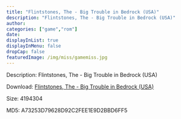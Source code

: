```yaml
---
title: "Flintstones, The - Big Trouble in Bedrock (USA)"
description: "Flintstones, The - Big Trouble in Bedrock (USA)"
author: 
categories: ["game","rom"]
date: 
displayInList: true
displayInMenu: false
dropCap: false
featuredImage: /img/miss/gamemiss.jpg
---
```


Description: Flintstones, The - Big Trouble in Bedrock (USA)

Download: <a style="text-decoration:underline;" href="https://mega.nz/#!iCA0VAba!K2Vr57qMezAlp4-CC_23SMkG4cvAsBp4teNeBSvsh4Y" target = "_blank" rel = "nofollow" > Flintstones, The - Big Trouble in Bedrock (USA)</a>

Size: 4194304

MD5: A73253D79628D92C2FEE1E9D2BBD6FF5

